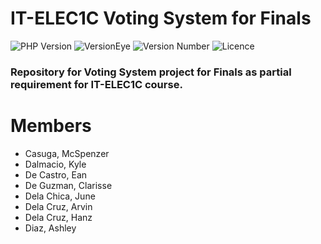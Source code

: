 # IT-ELEC1C Voting System for Finals 
![PHP Version](https://img.shields.io/badge/PHP%20version-7.2.1-brightgreen.svg?longCache=true&style=flat-square) ![VersionEye](https://img.shields.io/versioneye/d/ruby/rails.svg?style=flat-square) ![Version Number](https://img.shields.io/badge/Release-1.0-blue.svg?longCache=true&style=flat-square) ![Licence](https://img.shields.io/apm/l/vim-mode.svg?style=flat-square "MIT Licence")

### Repository for Voting System project for Finals as partial requirement for IT-ELEC1C course.

# Members

- Casuga, McSpenzer
- Dalmacio, Kyle
- De Castro, Ean
- De Guzman, Clarisse 
- Dela Chica, June
- Dela Cruz, Arvin
- Dela Cruz, Hanz
- Diaz, Ashley

